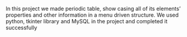 In this project we made periodic table, show casing all of its elements’ properties and other information in a menu driven structure. We used python, tkinter library and MySQL in the project and completed it successfully
